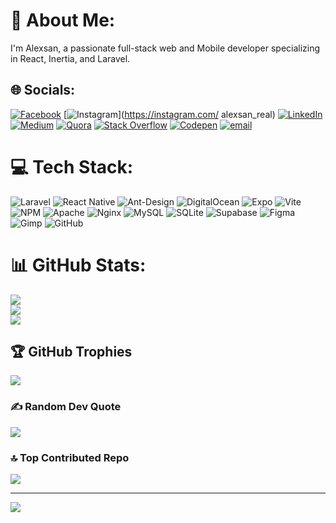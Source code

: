 # 💫 About Me:
I'm Alexsan, a passionate full-stack web and Mobile developer specializing in React, Inertia, and Laravel.


## 🌐 Socials:
[![Facebook](https://img.shields.io/badge/Facebook-%231877F2.svg?logo=Facebook&logoColor=white)](https://facebook.com/100073020595588) [![Instagram](https://img.shields.io/badge/Instagram-%23E4405F.svg?logo=Instagram&logoColor=white)](https://instagram.com/ alexsan_real) [![LinkedIn](https://img.shields.io/badge/LinkedIn-%230077B5.svg?logo=linkedin&logoColor=white)](https://linkedin.com/in/alex-bissouta-838706312) [![Medium](https://img.shields.io/badge/Medium-12100E?logo=medium&logoColor=white)](https://medium.com/@alexsan-dev) [![Quora](https://img.shields.io/badge/Quora-%23B92B27.svg?logo=Quora&logoColor=white)](https://quora.com/profile/ALEXSAN-DEV) [![Stack Overflow](https://img.shields.io/badge/-Stackoverflow-FE7A16?logo=stack-overflow&logoColor=white)](https://stackoverflow.com/users/25367382) [![Codepen](https://img.shields.io/badge/Codepen-000000?logo=codepen&logoColor=white)](https://codepen.io/alexan-dev) [![email](https://img.shields.io/badge/Email-D14836?logo=gmail&logoColor=white)](mailto:contact@alexsan.tech) 

# 💻 Tech Stack:
![Laravel](https://img.shields.io/badge/laravel-%23FF2D20.svg?style=for-the-badge&logo=laravel&logoColor=white) ![React Native](https://img.shields.io/badge/react_native-%2320232a.svg?style=for-the-badge&logo=react&logoColor=%2361DAFB) ![Ant-Design](https://img.shields.io/badge/-AntDesign-%230170FE?style=for-the-badge&logo=ant-design&logoColor=white) ![DigitalOcean](https://img.shields.io/badge/DigitalOcean-%230167ff.svg?style=for-the-badge&logo=digitalOcean&logoColor=white) ![Expo](https://img.shields.io/badge/expo-1C1E24?style=for-the-badge&logo=expo&logoColor=#D04A37) ![Vite](https://img.shields.io/badge/vite-%23646CFF.svg?style=for-the-badge&logo=vite&logoColor=white) ![NPM](https://img.shields.io/badge/NPM-%23CB3837.svg?style=for-the-badge&logo=npm&logoColor=white) ![Apache](https://img.shields.io/badge/apache-%23D42029.svg?style=for-the-badge&logo=apache&logoColor=white) ![Nginx](https://img.shields.io/badge/nginx-%23009639.svg?style=for-the-badge&logo=nginx&logoColor=white) ![MySQL](https://img.shields.io/badge/mysql-4479A1.svg?style=for-the-badge&logo=mysql&logoColor=white) ![SQLite](https://img.shields.io/badge/sqlite-%2307405e.svg?style=for-the-badge&logo=sqlite&logoColor=white) ![Supabase](https://img.shields.io/badge/Supabase-3ECF8E?style=for-the-badge&logo=supabase&logoColor=white) ![Figma](https://img.shields.io/badge/figma-%23F24E1E.svg?style=for-the-badge&logo=figma&logoColor=white) ![Gimp](https://img.shields.io/badge/Gimp-657D8B?style=for-the-badge&logo=gimp&logoColor=FFFFFF) ![GitHub](https://img.shields.io/badge/github-%23121011.svg?style=for-the-badge&logo=github&logoColor=white)
# 📊 GitHub Stats:
![](https://github-readme-stats.vercel.app/api?username=alexsan-dev&theme=react&hide_border=false&include_all_commits=true&count_private=true)<br/>
![](https://github-readme-streak-stats.herokuapp.com/?user=alexsan-dev&theme=react&hide_border=false)<br/>
![](https://github-readme-stats.vercel.app/api/top-langs/?username=alexsan-dev&theme=react&hide_border=false&include_all_commits=true&count_private=true&layout=compact)

## 🏆 GitHub Trophies
![](https://github-profile-trophy.vercel.app/?username=alexsan-dev&theme=radical&no-frame=true&no-bg=false&margin-w=4)

### ✍️ Random Dev Quote
![](https://quotes-github-readme.vercel.app/api?type=horizontal&theme=radical)

### 🔝 Top Contributed Repo
![](https://github-contributor-stats.vercel.app/api?username=alexsan-dev&limit=5&theme=dark&combine_all_yearly_contributions=true)

---
[![](https://visitcount.itsvg.in/api?id=alexsan-dev&icon=7&color=11)](https://visitcount.itsvg.in)

<!-- Proudly created with GPRM ( https://gprm.itsvg.in ) -->
